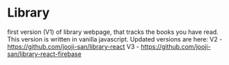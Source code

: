 # Library
first version (V1) of library webpage, that tracks the books you have read. This version is written in vanilla javascript.
Updated versions are here:
V2 - https://github.com/jooji-san/library-react
V3 - https://github.com/jooji-san/library-react-firebase
